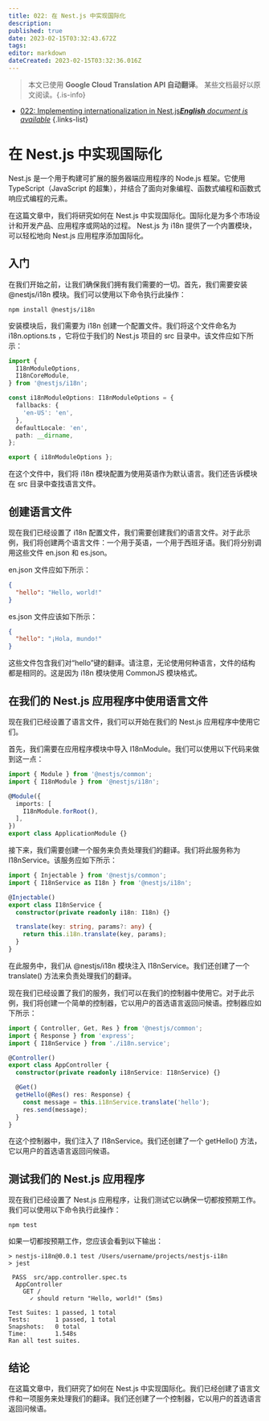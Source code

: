 ```yaml
---
title: 022: 在 Nest.js 中实现国际化
description: 
published: true
date: 2023-02-15T03:32:43.672Z
tags: 
editor: markdown
dateCreated: 2023-02-15T03:32:36.016Z
---
```


> 本文已使用 **Google Cloud Translation API 自动翻译**。
某些文档最好以原文阅读。{.is-info}



- [022: Implementing internationalization in Nest.js***English** document is available*](/en/Knowledge-base/Nest-js/Learning/022-implementing-internationalization-in-nest-js)
{.links-list}


# 在 Nest.js 中实现国际化

Nest.js 是一个用于构建可扩展的服务器端应用程序的 Node.js 框架。它使用 TypeScript（JavaScript 的超集），并结合了面向对象编程、函数式编程和函数式响应式编程的元素。

在这篇文章中，我们将研究如何在 Nest.js 中实现国际化。国际化是为多个市场设计和开发产品、应用程序或网站的过程。 Nest.js 为 i18n 提供了一个内置模块，可以轻松地向 Nest.js 应用程序添加国际化。

## 入门

在我们开始之前，让我们确保我们拥有我们需要的一切。首先，我们需要安装@nestjs/i18n 模块。我们可以使用以下命令执行此操作：

```
npm install @nestjs/i18n
```

安装模块后，我们需要为 i18n 创建一个配置文件。我们将这个文件命名为 i18n.options.ts ，它将位于我们的 Nest.js 项目的 src 目录中。该文件应如下所示：

```typescript
import {
  I18nModuleOptions,
  I18nCoreModule,
} from '@nestjs/i18n';

const i18nModuleOptions: I18nModuleOptions = {
  fallbacks: {
    'en-US': 'en',
  },
  defaultLocale: 'en',
  path: __dirname,
};

export { i18nModuleOptions };
```

在这个文件中，我们将 i18n 模块配置为使用英语作为默认语言。我们还告诉模块在 src 目录中查找语言文件。

## 创建语言文件

现在我们已经设置了 i18n 配置文件，我们需要创建我们的语言文件。对于此示例，我们将创建两个语言文件：一个用于英语，一个用于西班牙语。我们将分别调用这些文件 en.json 和 es.json。

en.json 文件应如下所示：

```json
{
  "hello": "Hello, world!"
}
```

es.json 文件应该如下所示：

```json
{
  "hello": "¡Hola, mundo!"
}
```

这些文件包含我们对“hello”键的翻译。请注意，无论使用何种语言，文件的结构都是相同的。这是因为 i18n 模块使用 CommonJS 模块格式。

## 在我们的 Nest.js 应用程序中使用语言文件

现在我们已经设置了语言文件，我们可以开始在我们的 Nest.js 应用程序中使用它们。

首先，我们需要在应用程序模块中导入 I18nModule。我们可以使用以下代码来做到这一点：

```typescript
import { Module } from '@nestjs/common';
import { I18nModule } from '@nestjs/i18n';

@Module({
  imports: [
    I18nModule.forRoot(),
  ],
})
export class ApplicationModule {}
```

接下来，我们需要创建一个服务来负责处理我们的翻译。我们将此服务称为 I18nService。该服务应如下所示：

```typescript
import { Injectable } from '@nestjs/common';
import { I18nService as I18n } from '@nestjs/i18n';

@Injectable()
export class I18nService {
  constructor(private readonly i18n: I18n) {}

  translate(key: string, params?: any) {
    return this.i18n.translate(key, params);
  }
}
```

在此服务中，我们从 @nestjs/i18n 模块注入 I18nService。我们还创建了一个 translate() 方法来负责处理我们的翻译。

现在我们已经设置了我们的服务，我们可以在我们的控制器中使用它。对于此示例，我们将创建一个简单的控制器，它以用户的首选语言返回问候语。控制器应如下所示：

```typescript
import { Controller, Get, Res } from '@nestjs/common';
import { Response } from 'express';
import { I18nService } from './i18n.service';

@Controller()
export class AppController {
  constructor(private readonly i18nService: I18nService) {}

  @Get()
  getHello(@Res() res: Response) {
    const message = this.i18nService.translate('hello');
    res.send(message);
  }
}
```

在这个控制器中，我们注入了 I18nService。我们还创建了一个 getHello() 方法，它以用户的首选语言返回问候语。

## 测试我们的 Nest.js 应用程序

现在我们已经设置了 Nest.js 应用程序，让我们测试它以确保一切都按预期工作。我们可以使用以下命令执行此操作：

```
npm test
```

如果一切都按预期工作，您应该会看到以下输出：

```
> nestjs-i18n@0.0.1 test /Users/username/projects/nestjs-i18n
> jest

 PASS  src/app.controller.spec.ts
  AppController
    GET /
      ✓ should return "Hello, world!" (5ms)

Test Suites: 1 passed, 1 total
Tests:       1 passed, 1 total
Snapshots:   0 total
Time:        1.548s
Ran all test suites.
```

## 结论

在这篇文章中，我们研究了如何在 Nest.js 中实现国际化。我们已经创建了语言文件和一项服务来处理我们的翻译。我们还创建了一个控制器，它以用户的首选语言返回问候语。